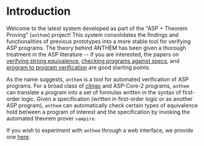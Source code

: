 # Introduction

Welcome to the latest system developed as part of the “ASP + Theorem Proving" (`anthem`) project!
This system consolidates the findings and functionalities of previous prototypes into a more stable tool for verifying ASP programs. 
The theory behind ANTHEM has been given a thorough treatment in the ASP literature -- if you are interested, the papers on [verifying strong equivalence](https://www.cs.utexas.edu/~ai-lab/pub-view.php?PubID=128026), [checking programs against specs](https://www.cs.utexas.edu/~ai-lab/pub-view.php?PubID=127836), and [program to program verification](https://www.cs.utexas.edu/~ai-lab/pub-view.php?PubID=127994) are good starting points.

As the name suggests, `anthem` is a tool for automated verification of ASP programs.
For a broad class of [clingo](https://potassco.org/clingo/) and ASP-Core-2 programs, `anthem` can translate a program into a set of formulas written in the syntax of first-order logic.
Given a specification (written in first-order logic or as another ASP program), `anthem` can automatically check certain types of equivalence hold between a program of interest and the specification by invoking the automated theorem prover `vampire`.

If you wish to experiment with `anthem` through a web interface, we provide one [here](https://anthem.unomaha.edu/).
